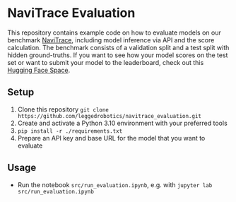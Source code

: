 # NaviTrace Evaluation

This repository contains example code on how to evaluate models on our benchmark [NaviTrace](https://leggedrobotics.github.io/navitrace_webpage/), including model inference via API and the score calculation.
The benchmark consists of a validation split and a test split with hidden ground-truths.
If you want to see how your model scores on the test set or want to submit your model to the leaderboard, check out this [Hugging Face Space](https://huggingface.co/spaces/leggedrobotics/navitrace_leaderboard).

## Setup

1. Clone this repository `git clone https://github.com/leggedrobotics/navitrace_evaluation.git`
2. Create and activate a Python 3.10 environment with your preferred tools
3. `pip install -r ./requirements.txt`
4. Prepare an API key and base URL for the model that you want to evaluate

## Usage

- Run the notebook `src/run_evaluation.ipynb`, e.g. with `jupyter lab src/run_evaluation.ipynb`
